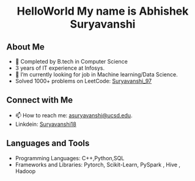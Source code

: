 # <p align="center">HelloWorld My name is Abhishek Suryavanshi</p>

## About Me
- 🔭 Completed by B.tech in Computer Science
- 3 years of IT experience at Infosys.
- 🤝 I’m currently looking for job in Machine learning/Data Science.
- Solved 1000+ problems on LeetCode: [Suryavanshi_97](https://leetcode.com/Suryavanshi_97/)


## Connect with Me
- 📫 How to reach me: asuryavanshi@ucsd.edu.
- Linkdein: [Suryavanshi18](https://www.linkedin.com/in/suryavanshi18/)

## Languages and Tools
- Programming Languages: C++,Python,SQL
- Frameworks and Libraries: Pytorch, Scikit-Learn, PySpark , Hive , Hadoop
